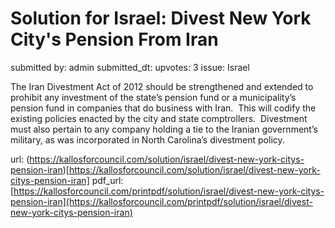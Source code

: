 # Solution for Israel: Divest New York City's Pension From Iran #

submitted by: admin
submitted_dt: 
upvotes: 3
issue: Israel

The Iran Divestment Act of 2012 should be strengthened and extended to prohibit any investment of the state’s pension fund or a municipality’s pension fund in companies that do business with Iran.  This will codify the existing policies enacted by the city and state comptrollers. 
Divestment must also pertain to any company holding a tie to the Iranian government’s military, as was incorporated in North Carolina’s divestment policy.

url: (https://kallosforcouncil.com/solution/israel/divest-new-york-citys-pension-iran)[https://kallosforcouncil.com/solution/israel/divest-new-york-citys-pension-iran]
pdf_url: [https://kallosforcouncil.com/printpdf/solution/israel/divest-new-york-citys-pension-iran](https://kallosforcouncil.com/printpdf/solution/israel/divest-new-york-citys-pension-iran)